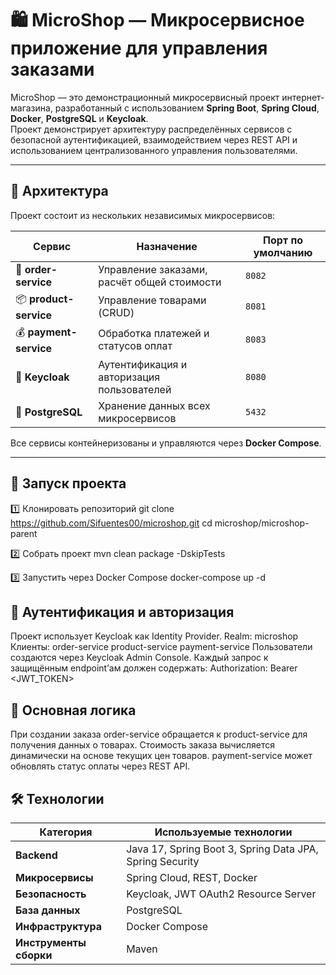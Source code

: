 # 🛍️ MicroShop — Микросервисное приложение для управления заказами

MicroShop — это демонстрационный микросервисный проект интернет-магазина, разработанный с использованием **Spring Boot**, **Spring Cloud**, **Docker**, **PostgreSQL** и **Keycloak**.  
Проект демонстрирует архитектуру распределённых сервисов с безопасной аутентификацией, взаимодействием через REST API и использованием централизованного управления пользователями.

---

## 🧩 Архитектура

Проект состоит из нескольких независимых микросервисов:

| Сервис | Назначение | Порт по умолчанию |
|--------|-------------|------------------|
| 🧾 **order-service** | Управление заказами, расчёт общей стоимости | `8082` |
| 📦 **product-service** | Управление товарами (CRUD) | `8081` |
| 💰 **payment-service** | Обработка платежей и статусов оплат | `8083` |
| 👤 **Keycloak** | Аутентификация и авторизация пользователей | `8080` |
| 🐘 **PostgreSQL** | Хранение данных всех микросервисов | `5432` |

Все сервисы контейнеризованы и управляются через **Docker Compose**.

---

## 🚀 Запуск проекта
1️⃣ Клонировать репозиторий
git clone https://github.com/Sifuentes00/microshop.git
cd microshop/microshop-parent

2️⃣ Собрать проект
mvn clean package -DskipTests

3️⃣ Запустить через Docker Compose
docker-compose up -d

## 🔐 Аутентификация и авторизация
Проект использует Keycloak как Identity Provider.
Realm: microshop
Клиенты:
order-service
product-service
payment-service
Пользователи создаются через Keycloak Admin Console.
Каждый запрос к защищённым endpoint’ам должен содержать:
Authorization: Bearer <JWT_TOKEN>


## 🧠 Основная логика
При создании заказа order-service обращается к product-service для получения данных о товарах.
Стоимость заказа вычисляется динамически на основе текущих цен товаров.
payment-service может обновлять статус оплаты через REST API.

## 🛠️ Технологии

| Категория       | Используемые технологии                              |
|-----------------|-----------------------------------------------------|
| **Backend**     | Java 17, Spring Boot 3, Spring Data JPA, Spring Security |
| **Микросервисы**| Spring Cloud, REST, Docker                           |
| **Безопасность**| Keycloak, JWT OAuth2 Resource Server                |
| **База данных** | PostgreSQL                                         |
| **Инфраструктура** | Docker Compose                                   |
| **Инструменты сборки** | Maven                                         |
